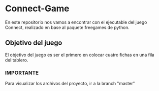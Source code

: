 # Connect-Game
En este repositorio nos vamos a encontrar con el ejecutable del juego Connect, realizado en base al paquete freegames de python.
## Objetivo del juego
El objetivo del juego es ser el primero en colocar cuatro fichas en una fila del tablero.
### IMPORTANTE
Para visualizar los archivos del proyecto, ir a la branch "master"
